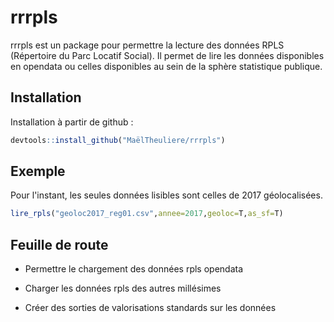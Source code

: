 # rrrpls

rrrpls est un package pour permettre la lecture des données RPLS (Répertoire du Parc Locatif Social).
Il permet de lire les données disponibles en opendata ou celles disponibles au sein de la sphère statistique publique.

## Installation

Installation à partir de github :

``` r
devtools::install_github("MaëlTheuliere/rrrpls")
```

## Exemple

Pour l'instant, les seules données lisibles sont celles de 2017 géolocalisées.

``` r
lire_rpls("geoloc2017_reg01.csv",annee=2017,geoloc=T,as_sf=T)
```
## Feuille de route

- Permettre le chargement des données rpls opendata

- Charger les données rpls des autres millésimes

- Créer des sorties de valorisations standards sur les données

